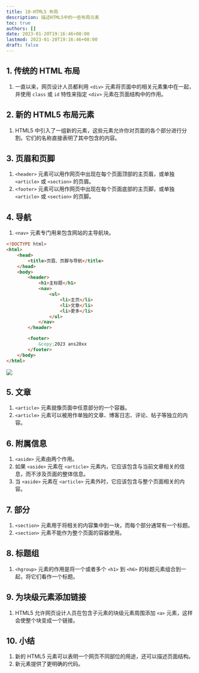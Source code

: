```yaml
---
title: 10-HTML5 布局
description: 描述HTML5中的一些布局元素
toc: true
authors: []
date: 2023-01-20T19:16:46+08:00
lastmod: 2023-01-20T19:16:46+08:00
draft: false
---
```


## 1. 传统的 HTML 布局

1. 一直以来，网页设计人员都利用 `<div>` 元素将页面中的相关元素集中在一起，并使用 `class` 或 `id` 特性来指定 `<div>` 元素在页面结构中的作用。

## 2. 新的 HTML5 布局元素

1. HTML5 中引入了一组新的元素，这些元素允许你对页面的各个部分进行分割。它们的名称直接表明了其中包含的内容。

## 3. 页眉和页脚

1. `<header>` 元素可以用作网页中出现在每个页面顶部的主页眉，或单独 `<article>` 或 `<section>` 的页眉。
2. `<footer>` 元素可以用作网页中出现在每个页面底部的主页脚，或单独 `<article>` 或 `<section>` 的页脚。

## 4. 导航

1. `<nav>` 元素专门用来包含网站的主导航块。

```html
<!DOCTYPE html>
<html>
    <head>
        <title>页眉、页脚与导航</title>
    </head>
    <body>
        <header>
            <h1>主标题</h1>
            <nav>
                <ul>
                    <li>主页</li>
                    <li>文章</li>
                    <li>更多</li>
                </ul>
            </nav>
        </header>

        <footer>
            &copy;2023 ans20xx
        </footer>
    </body>
</html>
```

![](https://animg.oss-cn-shanghai.aliyuncs.com/2023/01/24/20230124160452.png)

## 5. 文章

1. `<article>` 元素就像页面中任意部分的一个容器。
2. `<article>` 元素可以被用作单独的文章、博客日志、评论、帖子等独立的内容。

## 6. 附属信息

1. `<aside>` 元素由两个作用。
2. 如果 `<aside>` 元素在 `<article>` 元素内，它应该包含与当前文章相关的信息，而不涉及页面的整体信息。
3. 当 `<aside>` 元素在 `<article>` 元素外时，它应该包含与整个页面相关的内容。

## 7. 部分

1. `<section>` 元素用于将相关的内容集中到一块，而每个部分通常有一个标题。
2. `<section>` 元素不能作为整个页面的容器使用。

## 8. 标题组

1. `<hgroup>` 元素的作用是将一个或者多个 `<h1>` 到 `<h6>` 的标题元素组合到一起，将它们看作一个标题。

## 9. 为块级元素添加链接

1. HTML5 允许网页设计人员在包含子元素的块级元素周围添加 `<a>` 元素，这样会使整个块变成一个链接。

## 10. 小结

1. 新的 HTML5 元素可以表明一个网页不同部位的用途，还可以描述页面结构。
2. 新元素提供了更明确的代码。


